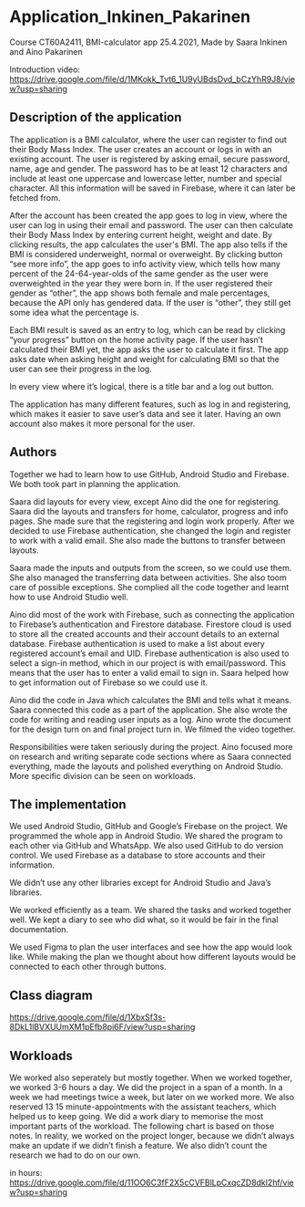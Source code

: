 # Application_Inkinen_Pakarinen

Course CT60A2411, BMI-calculator app 25.4.2021, Made by Saara Inkinen and Aino Pakarinen

Introduction video: https://drive.google.com/file/d/1MKokk_Tvt6_1U9yUBdsDvd_bCzYhR9J8/view?usp=sharing


## Description of the application 

The application is a BMI calculator, where the user can register to find out their Body Mass Index. The user creates an account or logs in with an existing account. The user is registered by asking email, secure password, name, age and gender. The password has to be at least 12 characters and include at least one uppercase and lowercase letter, number and special character. All this information will be saved in Firebase, where it can later be fetched from.  

After the account has been created the app goes to log in view, where the user can log in using their email and password. The user can then calculate their Body Mass Index by entering current height, weight and date. By clicking results, the app calculates the user's BMI. The app also tells if the BMI is considered underweight, normal or overweight. By clicking button “see more info”, the app goes to info activity view, which tells how many percent of the 24-64-year-olds of the same gender as the user were overweighted in the year they were born in. If the user registered their gender as “other”, the app shows both female and male percentages, because the API only has gendered data. If the user is “other”, they still get some idea what the percentage is. 

Each BMI result is saved as an entry to log, which can be read by clicking “your progress” button on the home activity page. If the user hasn’t calculated their BMI yet, the app asks the user to calculate it first. The app asks date when asking height and weight for calculating BMI so that the user can see their progress in the log.  

In every view where it’s logical, there is a title bar and a log out button. 

The application has many different features, such as log in and registering, which makes it easier to save user’s data and see it later. Having an own account also makes it more personal for the user.  


## Authors 

Together we had to learn how to use GitHub, Android Studio and Firebase. We both took part in planning the application.  

Saara did layouts for every view, except Aino did the one for registering. Saara did the layouts and transfers for home, calculator, progress and info pages. She made sure that the registering and login work properly. After we decided to use Firebase authentication, she changed the login and register to work with a valid email. She also made the buttons to transfer between layouts.  

Saara made the inputs and outputs from the screen, so we could use them. She also managed the transferring data between activities. She also toom care of possible exceptions. She complied all the code together and learnt how to use Android Studio well. 

Aino did most of the work with Firebase, such as connecting the application to Firebase’s authentication and Firestore database. Firestore cloud is used to store all the created accounts and their account details to an external database. Firebase authentication is used to make a list about every registered account’s email and UID. Firebase authentication is also used to select a sign-in method, which in our project is with email/password. This means that the user has to enter a valid email to sign in. Saara helped how to get information out of Firebase so we could use it. 

Aino did the code in Java which calculates the BMI and tells what it means. Saara connected this code as a part of the application. She also wrote the code for writing and reading user inputs as a log.  Aino wrote the document for the design turn on and final project turn in. We filmed the video together.  

Responsibilities were taken seriously during the project. Aino focused more on research and writing separate code sections where as Saara connected everything, made the layouts and polished everything on Android Studio. More specific division can be seen on workloads. 


## The implementation 
 
We used Android Studio, GitHub and Google’s Firebase on the project. We programmed the whole app in Android Studio. We shared the program to each other via GitHub and WhatsApp. We also used GitHub to do version control. We used Firebase as a database to store accounts and their information.  

We didn’t use any other libraries except for Android Studio and Java’s libraries. 

We worked efficiently as a team. We shared the tasks and worked together well. We kept a diary to see who did what, so it would be fair in the final documentation.  

We used Figma to plan the user interfaces and see how the app would look like. While making the plan we thought about how different layouts would be connected to each other through buttons.  
 

## Class diagram

https://drive.google.com/file/d/1XbxSf3s-8DkL1lBVXUUmXM1pEfb8pi6F/view?usp=sharing


## Workloads

We worked also seperately but mostly together. When we worked together, we worked 3-6 hours a day. We did the project in a span of a month. In a week we had meetings twice a week, but later on we worked more. We also reserved 13 15 minute-appointments with the assistant teachers, which helped us to keep going. We did a work diary to memorise the most important parts of the workload. The following chart is based on those notes. In reality, we worked on the project longer, because we didn’t always make an update if we didn’t finish a feature. We also didn’t count the research we had to do on our own.

in hours: https://drive.google.com/file/d/11OO6C3fF2X5cCVFBlLpCxqcZD8dkl2hf/view?usp=sharing

